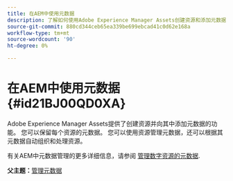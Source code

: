```yaml
---
title: 在AEM中使用元数据
description: 了解如何使用Adobe Experience Manager Assets创建资源和添加元数据。 从AEM Guides管理元数据。
source-git-commit: 880cd344ceb65ea339be699ebcad41c0d62e168a
workflow-type: tm+mt
source-wordcount: '90'
ht-degree: 0%

---
```


# 在AEM中使用元数据 {#id21BJ00QD0XA}

Adobe Experience Manager Assets提供了创建资源并向其中添加元数据的功能。 您可以保留每个资源的元数据。 您可以使用资源管理元数据，还可以根据其元数据自动组织和处理资源。

有关AEM中元数据管理的更多详细信息，请参阅 [管理数字资源的元数据](https://experienceleague.adobe.com/docs/experience-manager-65/assets/using/metadata.html?lang=en).

**父主题：**[&#x200B;管理元数据](manage-metadata.md)
